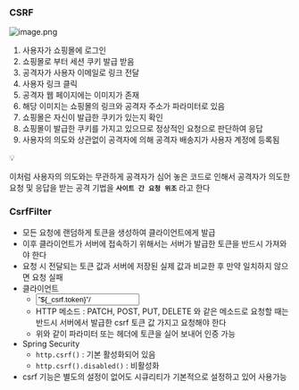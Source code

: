 ### CSRF

![image.png](https://prod-files-secure.s3.us-west-2.amazonaws.com/7f2365ae-ea78-4340-b09d-9671c8c311c7/59d98ab4-50ac-4149-847c-f352cec8305d/image.png)

1. 사용자가 쇼핑몰에 로그인
2. 쇼핑몰로 부터 세션 쿠키 발급 받음
3. 공격자가 사용자 이메일로 링크 전달
4. 사용자 링크 클릭
5. 공격자 웹 페이지에는 이미지가 존재
6. 해당 이미지는 쇼핑몰의 링크와 공격자 주소가 파라미터로 있음
7. 쇼핑몰은 자신이 발급한 쿠키가 있는지 확인
8. 쇼핑몰이 발급한 쿠키를 가지고 있으므로 정상적인 요청으로 판단하여 응답
9. 사용자의 의도와 상관없이 공격자에 의해 공격자 배송지가 사용자 계정에 등록됨

<aside>
💡

이처럼 사용자의 의도와는 무관하게 공격자가 심어 놓은 코드로 인해서 공격자가 의도한 요청 및 응답을 받는 공격 기법을 **`사이트 간 요청 위조`** 라고 한다

</aside>

### CsrfFilter

- 모든 요청에 랜덤하게 토큰을 생성하여 클라이언트에게 발급
- 이후 클라이언트가 서버에 접속하기 위해서는 서버가 발급한 토큰을 반드시 가져와야 한다
- 요청 시 전달되는 토큰 값과 서버에 저장된 실제 값과 비교한 후 만약 일치하지 않으면 요청 실패
- 클라이언트
  - <input type=”hidden” name=”${_csrf.parameterName}” value=”${_csrf.token}”/>
  - HTTP 메소드 : PATCH, POST, PUT, DELETE 와 같은 메소드로 요청할 때는 반드시 서버에서 발급한 csrf 토큰 값 가지고 요청해야 한다
  - 위와 같이 파라미터 또는 헤더에 토큰을 실어 보내어 인증 가능
- Spring Security
  - `http.csrf()` : 기본 활성화되어 있음
  - `http.csrf().disabled()` : 비활성화
- csrf 기능은 별도의 설정이 없어도 시큐리티가 기본적으로 설정하고 있어 사용가능